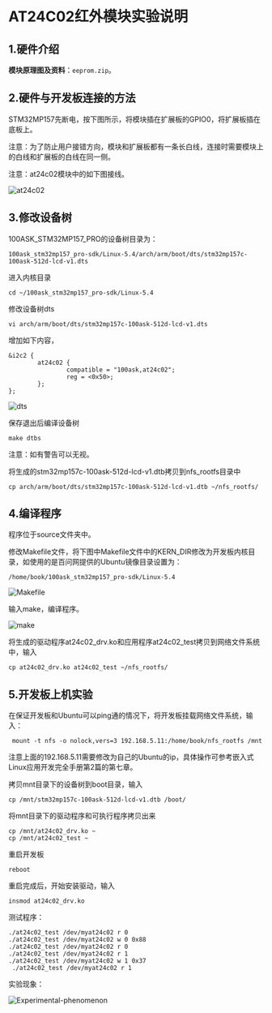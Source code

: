 # AT24C02红外模块实验说明



## 1.硬件介绍

**模块原理图及资料**：`eeprom.zip`。

## 2.硬件与开发板连接的方法

STM32MP157先断电，按下图所示，将模块插在扩展板的GPIO0，将扩展板插在底板上。

注意：为了防止用户接错方向，模块和扩展板都有一条长白线，连接时需要模块上的白线和扩展板的白线在同一侧。

注意：at24c02模块中的如下图接线。

![at24c02](https://cdn.staticaly.com/gh/DongshanPI/LinuxCodeLibrary-Photos@master/St/STM32MP157/Pro/08-at24c02driver_at24c02.png)

## 3.修改设备树

100ASK_STM32MP157_PRO的设备树目录为：	

`100ask_stm32mp157_pro-sdk/Linux-5.4/arch/arm/boot/dts/stm32mp157c-100ask-512d-lcd-v1.dts`

进入内核目录

```
cd ~/100ask_stm32mp157_pro-sdk/Linux-5.4
```

修改设备树dts

```
vi arch/arm/boot/dts/stm32mp157c-100ask-512d-lcd-v1.dts
```

增加如下内容，

```
&i2c2 {
        at24c02 {
                compatible = "100ask,at24c02";
                reg = <0x50>;
        };
};
```

![dts](https://cdn.staticaly.com/gh/DongshanPI/LinuxCodeLibrary-Photos@master/St/STM32MP157/Pro/08-at24c02driver_dts.png)

保存退出后编译设备树

```
make dtbs
```

注意：如有警告可以无视。

将生成的stm32mp157c-100ask-512d-lcd-v1.dtb拷贝到nfs_rootfs目录中

```
cp arch/arm/boot/dts/stm32mp157c-100ask-512d-lcd-v1.dtb ~/nfs_rootfs/
```

## 4.编译程序

程序位于source文件夹中。

修改Makefile文件，将下图中Makefile文件中的KERN_DIR修改为开发板内核目录，如使用的是百问网提供的Ubuntu镜像目录设置为：

```
/home/book/100ask_stm32mp157_pro-sdk/Linux-5.4
```

![Makefile](https://cdn.staticaly.com/gh/DongshanPI/LinuxCodeLibrary-Photos@master/St/STM32MP157/Pro/08-at24c02driver_Makefile.png)

输入make，编译程序。

![make](https://cdn.staticaly.com/gh/DongshanPI/LinuxCodeLibrary-Photos@master/St/STM32MP157/Pro/08-at24c02driver_make.png)

将生成的驱动程序at24c02_drv.ko和应用程序at24c02_test拷贝到网络文件系统中，输入

```
cp at24c02_drv.ko at24c02_test ~/nfs_rootfs/
```

## 5.开发板上机实验

在保证开发板和Ubuntu可以ping通的情况下，将开发板挂载网络文件系统，输入：

```
 mount -t nfs -o nolock,vers=3 192.168.5.11:/home/book/nfs_rootfs /mnt
```

注意上面的192.168.5.11需要修改为自己的Ubuntu的ip，具体操作可参考嵌入式Linux应用开发完全手册第2篇的第七章。

拷贝mnt目录下的设备树到boot目录，输入

```
cp /mnt/stm32mp157c-100ask-512d-lcd-v1.dtb /boot/
```

将mnt目录下的驱动程序和可执行程序拷贝出来

```
cp /mnt/at24c02_drv.ko ~
cp /mnt/at24c02_test ~
```

重启开发板

```
reboot
```

重启完成后，开始安装驱动，输入

```
insmod at24c02_drv.ko
```

测试程序：

```
./at24c02_test /dev/myat24c02 r 0
./at24c02_test /dev/myat24c02 w 0 0x88
./at24c02_test /dev/myat24c02 r 0
./at24c02_test /dev/myat24c02 r 1
./at24c02_test /dev/myat24c02 w 1 0x37
 ./at24c02_test /dev/myat24c02 r 1
```

实验现象：

![Experimental-phenomenon](https://cdn.staticaly.com/gh/DongshanPI/LinuxCodeLibrary-Photos@master/St/STM32MP157/Pro/08-at24c02driver_Experimental-phenomenon.png)